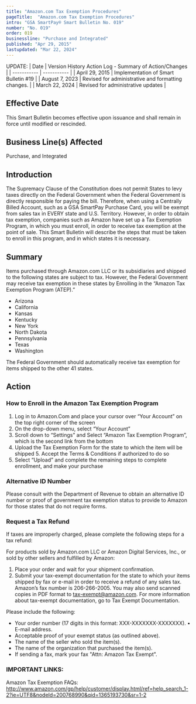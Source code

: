 ```yaml
---
title: "Amazon.com Tax Exemption Procedures"
pageTitle:  "Amazon.com Tax Exemption Procedures"
intro: "GSA SmartPay® Smart Bulletin No. 019"
number: "No. 019"
order: 019
businessline: "Purchase and Integrated"
published: "Apr 29, 2015"
lastupdated: "Mar 22, 2024"
---
```


UPDATE:
| Date | Version History Action Log - Summary of Action/Changes |
| ----------- | ----------- |
| April 29, 2015 | Implementation of Smart Bulletin #19 |
| August 7, 2023 | Revised for administrative and formatting changes. |
| March 22, 2024 | Revised for administrative updates |

## Effective Date

This Smart Bulletin becomes effective upon issuance and shall remain in force until
modified or rescinded.


## Business Line(s) Affected

Purchase, and Integrated


## Introduction

The Supremacy Clause of the Constitution does not permit States to levy taxes directly on the Federal Government when the Federal Government is directly responsible for paying the bill. Therefore, when using a Centrally Billed Account, such as a GSA SmartPay Purchase Card, you will be exempt from sales tax in EVERY state and U.S. Territory. However, in order to obtain tax exemption, companies such as Amazon have set up a Tax Exemption Program, in which you must enroll, in order to receive tax exemption at the point of sale. This Smart Bulletin will describe the steps that must be taken to enroll in this program, and in which states it is necessary. 


## Summary

Items purchased through Amazon.com LLC or its subsidiaries and shipped to the following states are subject to tax. However, the Federal Government may receive tax exemption in these states by Enrolling in the “Amazon Tax Exemption Program (ATEP).”

- Arizona 
- California 
- Kansas 
- Kentucky
- New York 
- North Dakota 
- Pennsylvania 
- Texas 
- Washington 

The Federal Government should automatically receive tax exemption for items shipped to the other 41 states. 


## Action

### How to Enroll in the Amazon Tax Exemption Program 
1. Log in to Amazon.Com and place your cursor over “Your Account” on the top right corner of the screen 
2. On the drop-down menu, select “Your Account” 
3. Scroll down to “Settings” and Select “Amazon Tax Exemption Program”, which is the second link from the bottom 
4. Upload the Tax Exemption Form for the state to which the item will be shipped 5. Accept the Terms & Conditions if authorized to do so 
6. Select “Upload” and complete the remaining steps to complete enrollment, and make your purchase 

### Alternative ID Number 
Please consult with the Department of Revenue to obtain an alternative ID number or  proof of government tax exemption status to provide to Amazon for those states that  do not require forms. 

### Request a Tax Refund 
If taxes are improperly charged, please complete the following steps for a tax refund:

For products sold by Amazon.com LLC or Amazon Digital Services, Inc., or sold by other sellers and fulfilled by Amazon: 
1. Place your order and wait for your shipment confirmation.
2. Submit your tax-exempt documentation for the state to which your items shipped by fax or e-mail in order to receive a refund of any sales tax. Amazon’s fax number is 206-266-2005. You may also send scanned copies in PDF format to tax-exempt@amazon.com. For more information about tax-exempt documentation, go to Tax Exempt Documentation. 

Please include the following: 
- Your order number (17 digits in this format: XXX-XXXXXXX-XXXXXXX). • E-mail address. 
- Acceptable proof of your exempt status (as outlined above). 
- The name of the seller who sold the item(s). 
- The name of the organization that purchased the item(s). 
- If sending a fax, mark your fax "Attn: Amazon Tax Exempt". 

### IMPORTANT LINKS: 
Amazon Tax Exemption FAQs: 
http://www.amazon.com/gp/help/customer/display.html/ref=help_search_1-2?ie=UTF8&nodeId=200768990&qid=1365193730&sr=1-2
